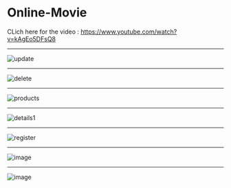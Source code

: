 # Online-Movie

CLich here for the video :  https://www.youtube.com/watch?v=kAgEo5DFsQ8

<hr/>


![update](https://github.com/stefanborcia/Online-Movie/assets/98278002/83717cb4-8adb-415c-88c6-02f2b764e792)

<hr/>

![delete](https://github.com/stefanborcia/Online-Movie/assets/98278002/ff5b2721-debf-4007-9f16-fd73b7982650)

<hr/>

![products](https://github.com/stefanborcia/Online-Movie/assets/98278002/ec63f8b6-a925-4517-bef5-94cc29026a7d)


<hr/>

![details1](https://github.com/stefanborcia/Online-Movie/assets/98278002/379139f9-1b93-4d21-a7af-31b48ae0dbf6)


<hr/>


![register](https://github.com/stefanborcia/Online-Movie/assets/98278002/cfc29369-b469-4efc-86a7-a56464844cf1)
<hr/>

![image](https://github.com/stefanborcia/Online-Movie/assets/98278002/15de583a-d2b8-49e2-b2f7-a67d64583273)

<hr/>

![image](https://github.com/stefanborcia/Online-Movie/assets/98278002/9f0c1d88-3a72-4cf7-a1c1-540b3d243689)

